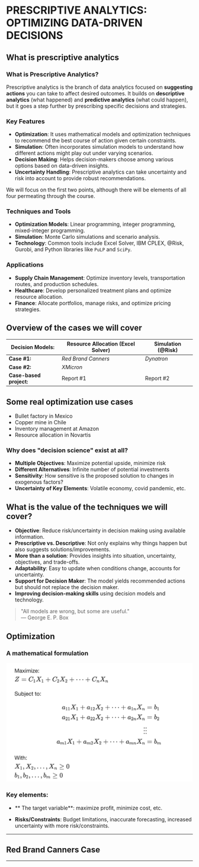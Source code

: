# PRESCRIPTIVE ANALYTICS: OPTIMIZING DATA-DRIVEN DECISIONS

## What is prescriptive analytics

### What is Prescriptive Analytics?

Prescriptive analytics is the branch of data analytics focused on **suggesting actions** you can take to affect desired outcomes. It builds on **descriptive analytics** (what happened) and **predictive analytics** (what could happen), but it goes a step further by prescribing specific decisions and strategies.

### Key Features

- **Optimization**: It uses mathematical models and optimization techniques to recommend the best course of action given certain constraints.
- **Simulation**: Often incorporates simulation models to understand how different actions might play out under varying scenarios.
- **Decision Making**: Helps decision-makers choose among various options based on data-driven insights.
- **Uncertainty Handling**: Prescriptive analytics can take uncertainty and risk into account to provide robust recommendations.

We will focus on the first two points, although there will be elements of all four permeating through the course.

### Techniques and Tools

- **Optimization Models**: Linear programming, integer programming, mixed-integer programming.
- **Simulation**: Monte Carlo simulations and scenario analysis.
- **Technology**: Common tools include Excel Solver, IBM CPLEX, @Risk, Gurobi, and Python libraries like `PuLP` and `SciPy`.

### Applications

- **Supply Chain Management**: Optimize inventory levels, transportation routes, and production schedules.
- **Healthcare**: Develop personalized treatment plans and optimize resource allocation.
- **Finance**: Allocate portfolios, manage risks, and optimize pricing strategies.


## Overview of the cases we will cover

| **Decision Models:**      | **Resource Allocation** (Excel Solver) | **Simulation** (@Risk) |
|---------------------------|----------------------------------------|------------------------|
| **Case #1:**               | *Red Brand Canners*                    | *Dynatron*             |
| **Case #2:**               | *XMicron*                              |                        |
| **Case-based project:**    | Report #1                              | Report #2              |

## Some real optimization use cases

* Bullet factory in Mexico
* Copper mine in Chile
* Inventory management at Amazon
* Resource allocation in Novartis

### Why does "decision science" exist at all?

- **Multiple Objectives**: Maximize potential upside, minimize risk
- **Different Alternatives**: Infinite number of potential investments
- **Sensitivity**: How sensitive is the proposed solution to changes in exogenous factors?
- **Uncertainty of Key Elements**: Volatile economy, covid pandemic, etc.

## What is the value of the techniques we will cover?

- **Objective**: Reduce risk/uncertainty in decision making using available information.
- **Prescriptive vs. Descriptive**: Not only explains why things happen but also suggests solutions/improvements.
- **More than a solution**: Provides insights into situation, uncertainty, objectives, and trade-offs.
- **Adaptability**: Easy to update when conditions change, accounts for uncertainty.
- **Support for Decision Maker**: The model yields recommended actions but should not replace the decision maker.
- **Improving decision-making skills** using decision models and technology.

> "All models are wrong, but some are useful."  
> — George E. P. Box


## Optimization

### A mathematical formulation

![Formulation of linear programming](simplex.png)

### Key elements:

* ** The target variable**: maximize profit, minimize cost, etc.

* **Risks/Constraints**: Budget limitations, inaccurate forecasting, increased uncertainty with more risk/constraints.

---

## Red Brand Canners Case

---
